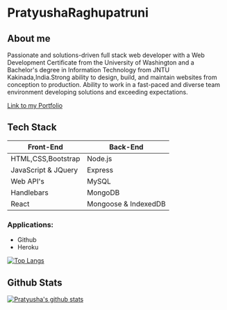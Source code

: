 # PratyushaRaghupatruni

## About me
Passionate and solutions-driven full stack web developer with a Web Development Certificate from the University of Washington and a Bachelor's degree in Information Technology from JNTU Kakinada,India.Strong ability to design, build, and maintain websites from conception to production. Ability to work in a fast-paced and diverse team environment developing solutions and exceeding expectations.

[Link to my Portfolio](https://pratyusharaghupatruni.github.io/updated-responsive-portfolio/)

## Tech Stack
| Front-End | Back-End |
|----|----|
| HTML,CSS,Bootstrap | Node.js |
| JavaScript & JQuery | Express |
| Web API's | MySQL |
|Handlebars | MongoDB |
| React | Mongoose & IndexedDB |

### Applications:
  * Github
  * Heroku

  [![Top Langs](https://github-readme-stats.vercel.app/api/top-langs/?username=PratyushaRaghupatruni&layout=compact)](https://github.com/PratyushaRaghupatruni/github-readme-stats)

## Github Stats

[![Pratyusha's github stats](https://github-readme-stats.vercel.app/api?username=PratyushaRaghupatruni&show_icons=true&theme=gruvbox)](https://github.com/PratyushaRaghupatruni/github-readme-stats)
